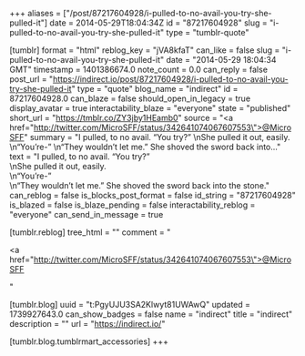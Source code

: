 +++
aliases = ["/post/87217604928/i-pulled-to-no-avail-you-try-she-pulled-it"]
date = 2014-05-29T18:04:34Z
id = "87217604928"
slug = "i-pulled-to-no-avail-you-try-she-pulled-it"
type = "tumblr-quote"

[tumblr]
format = "html"
reblog_key = "jVA8kfaT"
can_like = false
slug = "i-pulled-to-no-avail-you-try-she-pulled-it"
date = "2014-05-29 18:04:34 GMT"
timestamp = 1401386674.0
note_count = 0.0
can_reply = false
post_url = "https://indirect.io/post/87217604928/i-pulled-to-no-avail-you-try-she-pulled-it"
type = "quote"
blog_name = "indirect"
id = 87217604928.0
can_blaze = false
should_open_in_legacy = true
display_avatar = true
interactability_blaze = "everyone"
state = "published"
short_url = "https://tmblr.co/ZY3jby1HEamb0"
source = "<a href=\"http://twitter.com/MicroSFF/status/342641074067607553\">@MicroSFF</a>"
summary = "I pulled, to no avail. “You try?” \nShe pulled it out, easily. \n“You’re-” \n“They wouldn’t let me.” She shoved the sword back into..."
text = "I pulled, to no avail. &ldquo;You try?&rdquo;<br/>\nShe pulled it out, easily.<br/>\n&ldquo;You&rsquo;re-&rdquo;<br/>\n&ldquo;They wouldn&rsquo;t let me.&rdquo; She shoved the sword back into the stone."
can_reblog = false
is_blocks_post_format = false
id_string = "87217604928"
is_blazed = false
is_blaze_pending = false
interactability_reblog = "everyone"
can_send_in_message = true

[tumblr.reblog]
tree_html = ""
comment = "<p><a href=\"http://twitter.com/MicroSFF/status/342641074067607553\">@MicroSFF</a></p>"

[tumblr.blog]
uuid = "t:PgyUJU3SA2Klwyt81UWAwQ"
updated = 1739927643.0
can_show_badges = false
name = "indirect"
title = "indirect"
description = ""
url = "https://indirect.io/"

[tumblr.blog.tumblrmart_accessories]
+++
